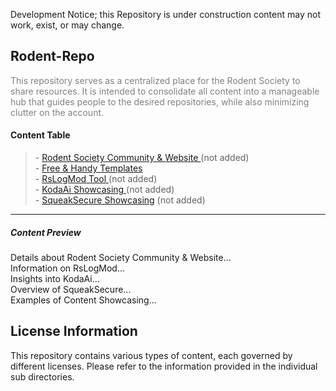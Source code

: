 Development Notice; this Repository is under construction content may not work, exist, or may change.
<h2>Rodent-Repo</h2>
<p style="color: grey;">
    This repository serves as a centralized place for the Rodent Society to share resources.
    It is intended to consolidate all content into a manageable hub that guides people to the desired repositories,
    while also minimizing clutter on the account.
</p>
<h4>Content Table</h4>

<blockquote>
    - <a href="#rodent-society-community--website">Rodent Society Community & Website </a> (not added) <br>
    - <a href="https://github.com/D-3-X/Rodent-Repo/tree/main/templates">Free & Handy Templates </a><br>
    - <a href="#rslogmod"> RsLogMod Tool </a> (not added) <br>
    - <a href="#kodaai"> KodaAi Showcasing </a> (not added) <br>
    - <a href="#squeaksecure">SqueakSecure Showcasing</a> (not added) <br>
</blockquote>
<hr>
<h5>Content Preview</h5>

<div id="rodent-society-community--website">Details about Rodent Society Community & Website...</div>
<div id="rslogmod">Information on RsLogMod...</div>
<div id="kodaai">Insights into KodaAi...</div>
<div id="squeaksecure">Overview of SqueakSecure...</div>
<div id="content-showcasing">Examples of Content Showcasing...</div>


## License Information

This repository contains various types of content, each governed by different licenses. Please refer to the information provided
in the individual sub directories.

